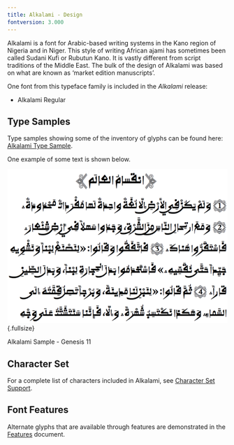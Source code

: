 ```yaml
---
title: Alkalami - Design
fontversion: 3.000
---
```


Alkalami is a font for Arabic-based writing systems in the Kano region of Nigeria and in Niger. This style of writing African ajami has sometimes been called Sudani Kufi or Rubutun Kano. It is vastly different from script traditions of the Middle East. The bulk of the design of Alkalami was based on what are known as ‘market edition manuscripts’.

One font from this typeface family is included in the *Alkalami* release:

- Alkalami Regular

## Type Samples

Type samples showing some of the inventory of glyphs can be found here: 
[Alkalami Type Sample](sample.md).

One example of some text is shown below. 

![Alkalami Sample - Genesis 11](../assets/images/AlkalamiGen11-Regular.png){.fullsize}
<!-- PRODUCT SITE IMAGE SRC https://software.sil.org/alkalami/wp-content/uploads/sites/32/2017/05/AlkalamiGen11-Regular.png -->
<figcaption>Alkalami Sample - Genesis 11</figcaption>

## Character Set

For a complete list of characters included in Alkalami, see [Character Set Support](charset.md).

## Font Features

Alternate glyphs that are available through features are demonstrated in the [Features](features.md) document. 
